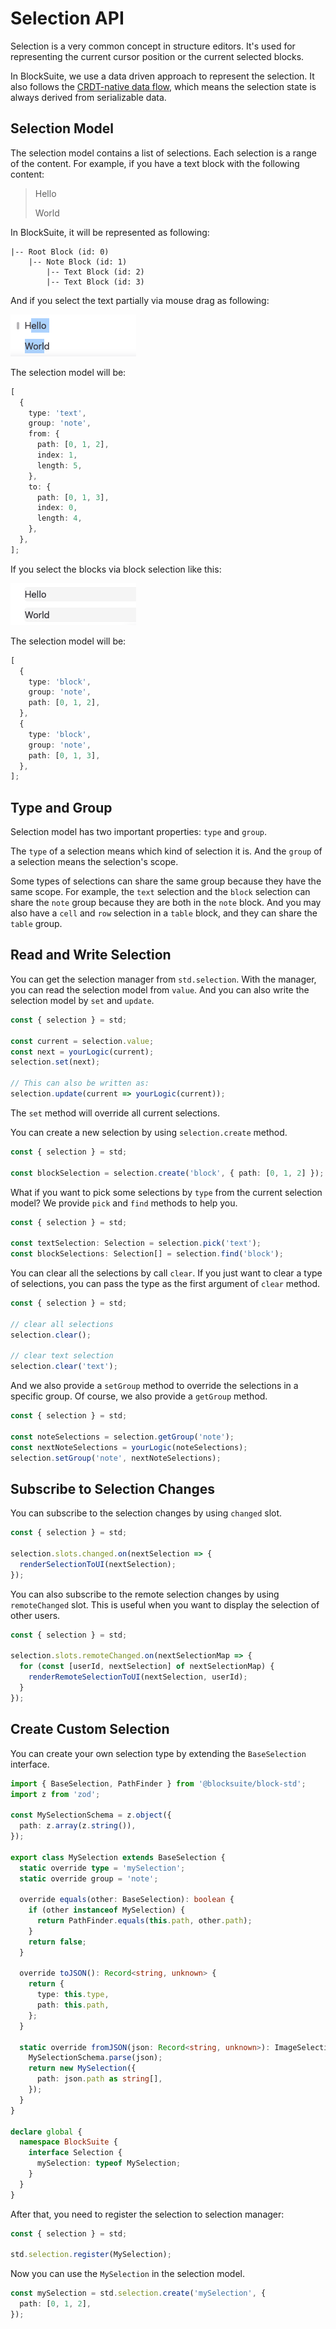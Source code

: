 # Selection API

Selection is a very common concept in structure editors. It's used for representing the current cursor position or the current selected blocks.

In BlockSuite, we use a data driven approach to represent the selection. It also follows the [CRDT-native data flow](./crdt-native-data-flow), which means the selection state is always derived from serializable data.

## Selection Model

The selection model contains a list of selections. Each selection is a range of the content. For example, if you have a text block with the following content:

> Hello
>
> World

In BlockSuite, it will be represented as following:

```
|-- Root Block (id: 0)
    |-- Note Block (id: 1)
        |-- Text Block (id: 2)
        |-- Text Block (id: 3)
```

And if you select the text partially via mouse drag as following:

![text selection example](./images/text-selection-example.png)

The selection model will be:

```typescript
[
  {
    type: 'text',
    group: 'note',
    from: {
      path: [0, 1, 2],
      index: 1,
      length: 5,
    },
    to: {
      path: [0, 1, 3],
      index: 0,
      length: 4,
    },
  },
];
```

If you select the blocks via block selection like this:

![block selection example](./images/block-selection-example.png)

The selection model will be:

```ts
[
  {
    type: 'block',
    group: 'note',
    path: [0, 1, 2],
  },
  {
    type: 'block',
    group: 'note',
    path: [0, 1, 3],
  },
];
```

## Type and Group

Selection model has two important properties: `type` and `group`.

The `type` of a selection means which kind of selection it is.
And the `group` of a selection means the selection's scope.

Some types of selections can share the same group because they have the same scope. For example, the `text` selection and the `block` selection can share the `note` group because they are both in the `note` block. And you may also have a `cell` and `row` selection in a `table` block, and they can share the `table` group.

## Read and Write Selection

You can get the selection manager from `std.selection`. With the manager, you can read the selection model from `value`. And you can also write the selection model by `set` and `update`.

```ts
const { selection } = std;

const current = selection.value;
const next = yourLogic(current);
selection.set(next);

// This can also be written as:
selection.update(current => yourLogic(current));
```

The `set` method will override all current selections.

You can create a new selection by using `selection.create` method.

```ts
const { selection } = std;

const blockSelection = selection.create('block', { path: [0, 1, 2] });
```

What if you want to pick some selections by `type` from the current selection model? We provide `pick` and `find` methods to help you.

```ts
const { selection } = std;

const textSelection: Selection = selection.pick('text');
const blockSelections: Selection[] = selection.find('block');
```

You can clear all the selections by call `clear`. If you just want to clear a type of selections, you can pass the type as the first argument of `clear` method.

```ts
const { selection } = std;

// clear all selections
selection.clear();

// clear text selection
selection.clear('text');
```

And we also provide a `setGroup` method to override the selections in a specific group. Of course, we also provide a `getGroup` method.

```ts
const { selection } = std;

const noteSelections = selection.getGroup('note');
const nextNoteSelections = yourLogic(noteSelections);
selection.setGroup('note', nextNoteSelections);
```

## Subscribe to Selection Changes

You can subscribe to the selection changes by using `changed` slot.

```ts
const { selection } = std;

selection.slots.changed.on(nextSelection => {
  renderSelectionToUI(nextSelection);
});
```

You can also subscribe to the remote selection changes by using `remoteChanged` slot. This is useful when you want to display the selection of other users.

```ts
const { selection } = std;

selection.slots.remoteChanged.on(nextSelectionMap => {
  for (const [userId, nextSelection] of nextSelectionMap) {
    renderRemoteSelectionToUI(nextSelection, userId);
  }
});
```

## Create Custom Selection

You can create your own selection type by extending the `BaseSelection` interface.

```ts
import { BaseSelection, PathFinder } from '@blocksuite/block-std';
import z from 'zod';

const MySelectionSchema = z.object({
  path: z.array(z.string()),
});

export class MySelection extends BaseSelection {
  static override type = 'mySelection';
  static override group = 'note';

  override equals(other: BaseSelection): boolean {
    if (other instanceof MySelection) {
      return PathFinder.equals(this.path, other.path);
    }
    return false;
  }

  override toJSON(): Record<string, unknown> {
    return {
      type: this.type,
      path: this.path,
    };
  }

  static override fromJSON(json: Record<string, unknown>): ImageSelection {
    MySelectionSchema.parse(json);
    return new MySelection({
      path: json.path as string[],
    });
  }
}

declare global {
  namespace BlockSuite {
    interface Selection {
      mySelection: typeof MySelection;
    }
  }
}
```

After that, you need to register the selection to selection manager:

```ts
const { selection } = std;

std.selection.register(MySelection);
```

Now you can use the `MySelection` in the selection model.

```ts
const mySelection = std.selection.create('mySelection', {
  path: [0, 1, 2],
});
```
